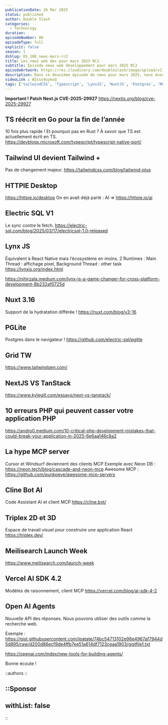 ```yaml
---
publicationDate: 26 Mar 2025
status: published
author: Double Slash
categories:
  - Technology
duration:
episodeNumber: 08
episodeType: full
explicit: false
season: 1
dsSlug: DS_108_news-mars-rc2
title: Les news web dev pour mars 2025 RC2
subtitle: Épisode news web développement pour mars 2025 RC2
episodeArtwork: https://res.cloudinary.com/doubleslash/image/upload/v1742969025/episode/ART_108_r9k2ed.png
description: Dans ce deuxième épisode de news pour mars 2025, nous évoquons la réécriture de TypeScript en Go, Electric SQL dans sa version 1, l'arrivée de Lynx JS pour le développement cross-platform, Nuxt v3.16 avec l'hydratation différée, et PGLite qui vous permet d'utiliser Postgres dans le navigateur. Nous aborderons aussi un outil pour créer des Grids avec Tailwind, ainsi qu'un article comparatif entre Next.js et TanStack. Enfin, dans la rubrique IA, nous vous présentons la montée en puissance du MCP, Cline Bot AI, Triplex (2D/3D), la Meilisearch Launch Week, le Vercel AI SDK v4.2, et les toutes nouvelles réponses des APIs d'OpenAI.
videoLink : W2sss9uykoQ
tags: ['tailwindCSS', 'Typescript', 'LynxJS', 'NuxtJS', 'Postgres', 'MCP']
---
```

**Important ! Patch Next.js CVE-2025-29927**
https://nextjs.org/blog/cve-2025-29927

## TS réécrit en Go pour la fin de l’année

10 fois plus rapide ! Et pourquoi pas en Rust ? À savoir que TS est actuellement écrit en TS.
https://devblogs.microsoft.com/typescript/typescript-native-port/

## Tailwind UI devient Tailwind +

Pas de changement majeur.
https://tailwindcss.com/blog/tailwind-plus

## HTTPIE Desktop

https://httpie.io/desktop
On en avait déjà parlé : AI ⇒ https://httpie.io/ai

## Electric SQL V1

Le sync contre le fetch.
https://electric-sql.com/blog/2025/03/17/electricsql-1.0-released

## Lynx JS

Équivalent à React Native mais l’écosystème en moins.
2 Runtimes : Main Thread : affichage pixel, Background Thread : other task
https://lynxjs.org/index.html

https://nihirzala.medium.com/lynx-js-a-game-changer-for-cross-platform-development-8b232af0725d

## Nuxt 3.16
Support de la hydratation différée !
https://nuxt.com/blog/v3-16

## PGLite
Postgres dans le navigateur !
https://github.com/electric-sql/pglite

## Grid TW
https://www.tailwindgen.com/

## NextJS VS TanStack
https://www.kylegill.com/essays/next-vs-tanstack/

## 10 erreurs PHP qui peuvent casser votre application PHP
https://andro0.medium.com/10-critical-php-development-mistakes-that-could-break-your-application-in-2025-6e6aa146c8a2

## La hype MCP server
Cursor et Windsurf deviennent des clients MCP
Exemple avec Neon DB : https://neon.tech/blog/cascade-and-neon-mcp
Awesome MCP : https://github.com/punkpeye/awesome-mcp-servers

## Cline Bot AI
Code Assistant AI et client MCP
https://cline.bot/

## Triplex 2D et 3D
Espace de travail visuel pour construire une application React
https://triplex.dev/

## Meilisearch Launch Week
https://www.meilisearch.com/launch-week

## Vercel AI SDK 4.2
Modèles de raisonnement, client MCP
https://vercel.com/blog/ai-sdk-4-2

## Open AI Agents
Nouvelle API des réponses. Nous pouvons utiliser des outils comme la recherche web.

Exemple : https://gist.githubusercontent.com/ipatate/74bc54713102e98e4967af7944d5d895/raw/d200d86ecf9de4ffb7ee51a614df7123ceaa1903/gistfile1.txt

https://openai.com/index/new-tools-for-building-agents/


Bonne écoute !

::authors
::

::Sponsor
---
withList: false
---
::
